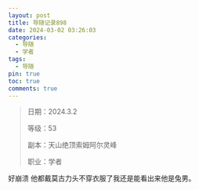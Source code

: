 ```yaml
---
layout: post
title: 导随记录898
date: 2024-03-02 03:26:03
categories:
  - 导随
  - 学者
tags:
  - 导随
pin: true
toc: true
comments: true
---
```

> 日期：2024.3.2
>
> 等级：53
>
> 副本：天山绝顶索姆阿尔灵峰
>
> 职业：学者

好崩溃 他都戴莫古力头不穿衣服了我还是能看出来他是兔男。